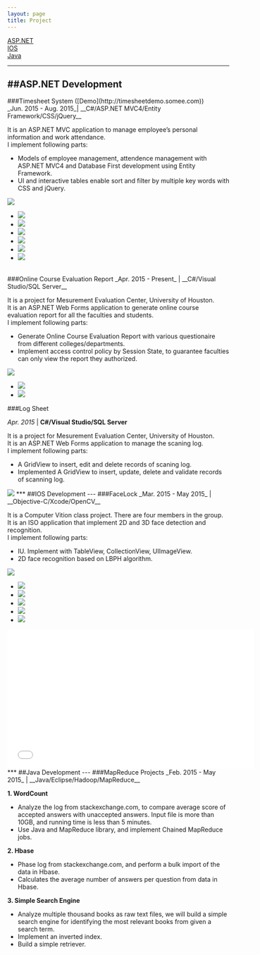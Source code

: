 ```yaml
---
layout: page
title: Project
---
```


[ASP.NET](#ASPNET)<br>
[IOS](#IOS)<br>
[Java](#Java)
<span id="ASPNET">
***
##ASP.NET Development
---
</span>

<span id="Timesheet">
###Timesheet System ([Demo](http://timesheetdemo.somee.com))<br>
_Jun. 2015 - Aug. 2015_| __C#/ASP.NET MVC4/Entity Framework/CSS/jQuery__

It is an ASP.NET MVC application to manage employee’s personal information and work attendance. <br>
I implement following parts:

- Models of employee management, attendence management with ASP.NET MVC4 and Database First development using Entity Framework.
- UI and interactive tables enable sort and filter by multiple key words with CSS and jQuery.

<img src="image/Timesheet1.jpg" id="mainImg1" class="mainImgStyle">
<div id="div1" onclick="changeImg(event,'mainImg1')" class="imgStyle">
	<ul class="imgStyle"> 
	   	<li class="imgStyle"><img src="image/Timesheet1.jpg"/></li>
	    <li class="imgStyle"><img src="image/Timesheet2.jpg"/></li>
	   	<li class="imgStyle"><img src="image/Timesheet3.jpg"/></li>
	    <li class="imgStyle"><img src="image/Timesheet4.jpg"/></li>
	    <li class="imgStyle"><img src="image/Timesheet5.jpg"/></li>
	    <li class="imgStyle"><img src="image/Timesheet6.jpg"/></li>
	</ul>
</div>
</span>
<br>

<span id="EvalRpt">
###Online Course Evaluation Report
_Apr. 2015 - Present_ | __C#/Visual Studio/SQL Server__

It is a project for Mesurement Evaluation Center, University of Houston.<br>
It is an ASP.NET Web Forms application to generate online course evaluation report for all the faculties and students.<br>
I implement following parts:

- Generate Online Course Evaluation Report with various questionaire from different colleges/departments.
- Implement access control policy by Session State, to guarantee faculties can only view the report they authorized.

<img src="image/eReport1.jpg" id="mainImg2" class="mainImgStyle">
<div id="div2" onclick="changeImg(event, 'mainImg2' )" class="imgStyle">
	<ul class="imgStyle"> 
	   	<li class="imgStyle"><img src="image/eReport1.jpg"/></li>
	    <li class="imgStyle"><img src="image/eReport2.jpg"  /></li>
	</ul>
</div>
</span>

<span id="LogSheet">
###Log Sheet

_Apr. 2015_ | __C#/Visual Studio/SQL Server__

It is a project for Mesurement Evaluation Center, University of Houston.<br>
It is an ASP.NET Web Forms application to manage the scaning log.<br>
I implement following parts:

- A GridView to insert, edit and delete records of scaning log.
- Implemented A GridView to insert, update, delete and validate records of scanning log. 

<img src="image/logsheet.jpg" id="mainImg3" class="mainImgStyle">

</span>

<span id="IOS">
***
##IOS Development
---
</span>
###FaceLock
_Mar. 2015 - May 2015_ | __Objective-C/Xcode/OpenCV__

It is a Computer Vition class project. There are four members in the group.<br>
It is an ISO application that implement 2D and 3D face detection and recognition. <br>
I implement following parts:

- IU. Implement with TableView, CollectionView, UIImageView.
- 2D face recognition based on LBPH algorithm.

<img src="image/FaceLock1.jpg" id="mainImg4" class="mainImgStyle">
<div id="div1" onclick="changeImg(event,'mainImg4')" class="imgStyle">
	<ul class="imgStyle"> 
	   	<li class="imgStyle"><img src="image/FaceLock1.jpg"/></li>
	    <li class="imgStyle"><img src="image/FaceLock2.jpg"/></li>
	   	<li class="imgStyle"><img src="image/FaceLock3.jpg"/></li>
	    <li class="imgStyle"><img src="image/FaceLock4.jpg"/></li>
	    <li class="imgStyle"><img src="image/FaceLock5.jpg"/></li>
	</ul>
</div>
<iframe src="image/FaceLock.mp4"
   width="560" height="315" frameborder="0" allowfullscreen></iframe>
<span id="Java">
***
##Java Development
---
</span>
###MapReduce Projects
_Feb. 2015 - May 2015_ | __Java/Eclipse/Hadoop/MapReduce__<br>

__1. WordCount__

- Analyze the log from stackexchange.com, to compare average score of accepted answers with unaccepted answers. Input file is more than 10GB, and running time is less than 5 minutes.
-	Use Java and MapReduce library, and implement Chained MapReduce jobs.

__2. Hbase__

- Phase log from stackexchange.com, and perform a bulk import of the data in Hbase.
- Calculates the average number of answers per question from data in Hbase.

__3. Simple Search Engine__

- Analyze multiple thousand books as raw text files, we will build a simple search engine for identifying the most relevant books from given a search term. 
- Implement an inverted index.
- Build a simple retriever.



<script type="text/javascript">
	function changeImg(event, mainimg)
	{
		event = event || window.event;
		var targetElement = event.target || event.srcElement;
		document.getElementById(mainimg).src = targetElement.getAttribute("src");
	}
</script>
